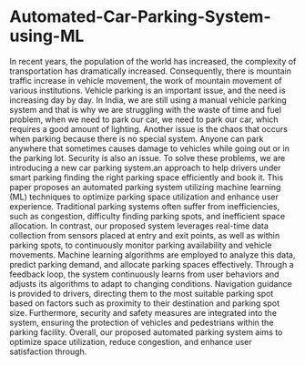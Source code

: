 # Automated-Car-Parking-System-using-ML
In recent years, the population of the world has increased, the complexity of transportation has dramatically increased. Consequently, there is mountain traffic increase in vehicle movement, the work of mountain movement of various institutions. Vehicle parking is an important issue, and the need is increasing day by day. In India, we are still using a manual vehicle parking system and that is why we are struggling with the waste of time and fuel problem, when we need to park our car, we need to park our car, which requires a good amount of lighting. Another issue is the chaos that occurs when parking because there is no special system. Anyone can park anywhere that sometimes causes damage to vehicles while going out or in the parking lot. Security is also an issue. To solve these problems, we are introducing a new car parking system.an approach to help drivers under smart parking finding the right parking space efficiently and book it.
This paper proposes an automated parking system utilizing machine learning (ML) techniques to optimize parking space utilization and enhance user experience. Traditional parking systems often suffer from inefficiencies, such as congestion, difficulty finding parking spots, and inefficient space allocation. In contrast, our proposed system leverages real-time data collection from sensors placed at entry and exit points, as well as within parking spots, to continuously monitor parking availability and vehicle movements. 
Machine learning algorithms are employed to analyze this data, predict parking demand, and allocate parking spaces effectively. Through a feedback loop, the system continuously learns from user behaviors and adjusts its algorithms to adapt to changing conditions. Navigation guidance is provided to drivers, directing them to the most suitable parking spot based on factors such as proximity to their destination and parking spot size. 
Furthermore, security and safety measures are integrated into the system, ensuring the protection of vehicles and pedestrians within the parking facility. Overall, our proposed automated parking system aims to optimize space utilization, reduce congestion, and enhance user satisfaction through.
